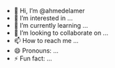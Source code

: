 - 👋 Hi, I’m @ahmedelamer
- 👀 I’m interested in ...
- 🌱 I’m currently learning ...
- 💞️ I’m looking to collaborate on ...
- 📫 How to reach me ...
- 😄 Pronouns: ...
- ⚡ Fun fact: ...

<!---
ahmedelamer/ahmedelamer is a ✨ special ✨ repository because its `README.md` (this file) appears on your GitHub profile.
You can click the Preview link to take a look at your changes.
--->
